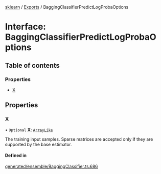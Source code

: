 [sklearn](../readme.md) / [Exports](../modules.md) / BaggingClassifierPredictLogProbaOptions

# Interface: BaggingClassifierPredictLogProbaOptions

## Table of contents

### Properties

- [X](BaggingClassifierPredictLogProbaOptions.md#x)

## Properties

### X

• `Optional` **X**: [`ArrayLike`](../modules.md#arraylike)

The training input samples. Sparse matrices are accepted only if they are supported by the base estimator.

#### Defined in

[generated/ensemble/BaggingClassifier.ts:686](https://github.com/transitive-bullshit/scikit-learn-ts/blob/367336a/packages/sklearn/src/generated/ensemble/BaggingClassifier.ts#L686)
